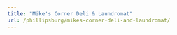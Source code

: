 ```yaml
---
title: "Mike's Corner Deli & Laundromat"
url: /phillipsburg/mikes-corner-deli-and-laundromat/
---
```

